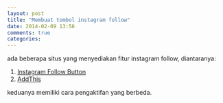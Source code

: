 ```yaml
---
layout: post
title: "Membuat tombol instagram follow"
date: 2014-02-09 13:56
comments: true
categories: 
---
```


ada beberapa situs yang menyediakan fitur instagram follow, diantaranya:

1. [Instagram Follow Button](http://instafollowbutton.com/)
2. [AddThis](https://www.addthis.com/get/smart-layers?frm=hp)

keduanya memiliki cara pengaktifan yang berbeda.

